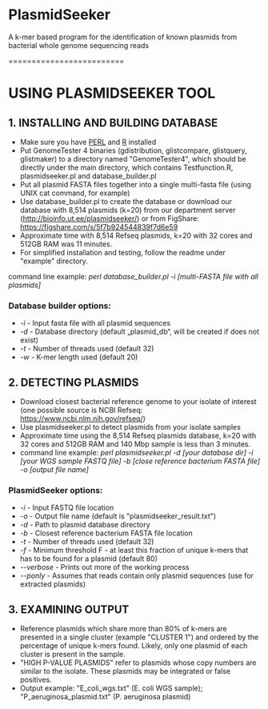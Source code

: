 # PlasmidSeeker
A k-mer based program for the identification of known plasmids from bacterial whole genome sequencing reads

=========================

# USING PLASMIDSEEKER TOOL

## 1. INSTALLING AND BUILDING DATABASE

- Make sure you have [PERL](http://learn.perl.org/installing/unix_linux.html) and [R](https://cran.r-project.org/doc/manuals/r-release/R-admin.html#Obtaining-R) installed
- Put GenomeTester 4 binaries (gdistribution, glistcompare, glistquery, glistmaker) to a directory named "GenomeTester4", which should be directly under the main directory, which contains Testfunction.R, plasmidseeker.pl and database_builder.pl
- Put all plasmid FASTA files together into a single multi-fasta file (using UNIX cat command, for example)
- Use database_builder.pl to create the database or download our database with 8,514 plasmids (k=20) from our department server (http://bioinfo.ut.ee/plasmidseeker/) or from FigShare: https://figshare.com/s/5f7b924544839f7d6e59
- Approximate time with 8,514 Refseq plasmids, k=20 with 32 cores and 512GB RAM was 11 minutes.
- For simplified installation and testing, follow the readme under "example" directory.

command line example: *perl database_builder.pl -i [multi-FASTA file with all plasmids]*

### Database builder options:
- *-i* - Input fasta file with all plasmid sequences
- *-d* - Database directory (default „plasmid_db“, will be created if does not exist)
- *-t* - Number of threads used (default 32)
- *-w* - K-mer length used (default 20)

## 2. DETECTING PLASMIDS

- Download closest bacterial reference genome to your isolate of interest (one possible source is NCBI Refseq: https://www.ncbi.nlm.nih.gov/refseq/)
- Use plasmidseeker.pl to detect plasmids from your isolate samples
- Approximate time using the 8,514 Refseq plasmids database, k=20 with 32 cores and 512GB RAM and 140 Mbp sample is less than 3 minutes.
- command line example: *perl plasmidseeker.pl -d [your database dir] -i [your WGS sample FASTQ file] -b [close reference bacterium FASTA file] -o [output file name]*

### PlasmidSeeker options:
- *-i* - Input FASTQ file location
- *-o* - Output file name (default is "plasmidseeker_result.txt")
- *-d* - Path to plasmid database directory
- *-b* - Closest reference bacterium FASTA file location
- *-t* - Number of threads used (default 32)
- *-f* - Minimum threshold F - at least this fraction of unique k-mers that has to be found for a plasmid (default 80)
- *--verbose* - Prints out more of the working process
- *--ponly* - Assumes that reads contain only plasmid sequences (use for extracted plasmids)

## 3. EXAMINING OUTPUT

- Reference plasmids which share more than 80% of k-mers are presented in a single cluster (example "CLUSTER 1") and ordered by the percentage of unique k-mers found. Likely, only one plasmid of each cluster is present in the sample.
- "HIGH P-VALUE PLASMIDS" refer to plasmids whose copy numbers are similar to the isolate. These plasmids may be integrated or false positives.
- Output example: "E_coli_wgs.txt" (E. coli WGS sample); "P_aeruginosa_plasmid.txt" (P. aeruginosa plasmid)
